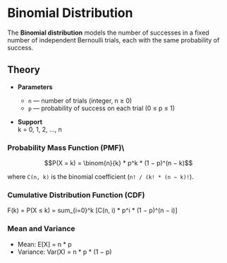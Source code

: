 # Binomial Distribution

The **Binomial distribution** models the number of successes in a fixed number of independent Bernoulli trials, each with the same probability of success.

## Theory

- **Parameters**  
  - `n` — number of trials (integer, n ≥ 0)  
  - `p` — probability of success on each trial (0 ≤ p ≤ 1)

- **Support**  
  k = 0, 1, 2, …, n

### Probability Mass Function (PMF)\

$$P(X = k) = \binom{n}{k} * p^k * (1 − p)^(n − k)$$

where `C(n, k)` is the binomial coefficient (`n! / (k! * (n − k)!`).

### Cumulative Distribution Function (CDF)

F(k) = P(X ≤ k) = sum_{i=0}^k [C(n, i) * p^i * (1 − p)^(n − i)]

### Mean and Variance

- Mean: E[X] = n * p  
- Variance: Var(X) = n * p * (1 − p)
